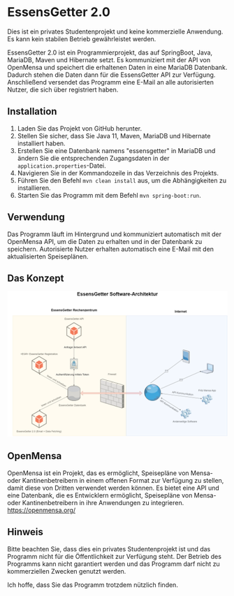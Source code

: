 # EssensGetter 2.0

Dies ist ein privates Studentenprojekt und keine kommerzielle Anwendung. Es kann kein stabilen Betrieb gewährleistet werden.

EssensGetter 2.0 ist ein Programmierprojekt, das auf SpringBoot, Java, MariaDB, Maven und Hibernate setzt. Es kommuniziert mit der API von OpenMensa und speichert die erhaltenen Daten in eine MariaDB Datenbank. Dadurch stehen die Daten dann für die EssensGetter API zur Verfügung. Anschließend versendet das Programm eine E-Mail an alle autorisierten Nutzer, die sich über <EGR> registriert haben.

## Installation

1. Laden Sie das Projekt von GitHub herunter.
2. Stellen Sie sicher, dass Sie Java 11, Maven, MariaDB und Hibernate installiert haben.
3. Erstellen Sie eine Datenbank namens "essensgetter" in MariaDB und ändern Sie die entsprechenden Zugangsdaten in der `application.properties`-Datei.
4. Navigieren Sie in der Kommandozeile in das Verzeichnis des Projekts.
5. Führen Sie den Befehl `mvn clean install` aus, um die Abhängigkeiten zu installieren.
6. Starten Sie das Programm mit dem Befehl `mvn spring-boot:run`.

## Verwendung

Das Programm läuft im Hintergrund und kommuniziert automatisch mit der OpenMensa API, um die Daten zu erhalten und in der Datenbank zu speichern. Autorisierte Nutzer erhalten automatisch eine E-Mail mit den aktualisierten Speiseplänen.

## Das Konzept
![EssensGetter Softwarearchitektur](https://github.com/olech2412/EssensGetter-2.0/blob/master/EssensGetter%20SoftwareArchitektur.drawio.png)

## OpenMensa
OpenMensa ist ein Projekt, das es ermöglicht, Speisepläne von Mensa- oder Kantinenbetreibern in einem offenen Format zur Verfügung zu stellen, damit diese von Dritten verwendet werden können. Es bietet eine API und eine Datenbank, die es Entwicklern ermöglicht, Speisepläne von Mensa- oder Kantinenbetreibern in ihre Anwendungen zu integrieren. https://openmensa.org/

## Hinweis

Bitte beachten Sie, dass dies ein privates Studentenprojekt ist und das Programm nicht für die Öffentlichkeit zur Verfügung steht. Der Betrieb des Programms kann nicht garantiert werden und das Programm darf nicht zu kommerziellen Zwecken genutzt werden.

Ich hoffe, dass Sie das Programm trotzdem nützlich finden.
